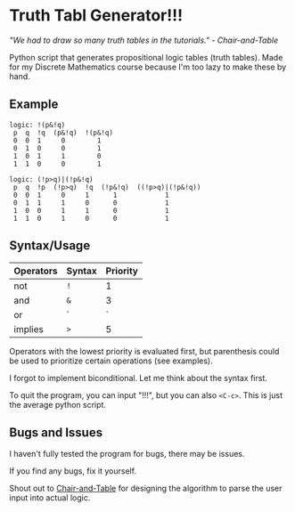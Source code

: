 # Truth Tabl Generator!!!

*"We had to draw so many truth tables in the tutorials." - Chair-and-Table*

Python script that generates propositional logic tables (truth tables). Made for my Discrete Mathematics course because I'm too lazy to make these by hand.

## Example
```
logic: !(p&!q)
 p  q  !q  (p&!q)  !(p&!q)
 0  0  1     0        1
 0  1  0     0        1
 1  0  1     1        0
 1  1  0     0        1

logic: (!p>q)|(!p&!q)
 p  q  !p  (!p>q)  !q  (!p&!q)  ((!p>q)|(!p&!q))
 0  0  1     0     1      1            1
 0  1  1     1     0      0            1
 1  0  0     1     1      0            1
 1  1  0     1     0      0            1
```

## Syntax/Usage
Operators | Syntax | Priority
--- | --- | ---
not | `!` | 1
and | `&` | 3
or | `|` | 4
implies | `>` | 5

Operators with the lowest priority is evaluated first, but parenthesis could be used to prioritize certain operations (see examples).

I forgot to implement biconditional. Let me think about the syntax first.

To quit the program, you can input "!!!", but you can also `<C-c>`. This is just the average python script.

## Bugs and Issues
I haven't fully tested the program for bugs, there may be issues. 

If you find any bugs, fix it yourself.

Shout out to [Chair-and-Table](https://github.com/Chair-and-table) for designing the algorithm to parse the user input into actual logic.
